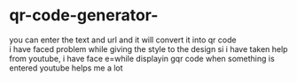 # qr-code-generator-
you can enter the text and url and it will convert it into qr code
<br> i have faced problem while giving the style to the design si i have taken help from
youtube, i have face e=while displayin gqr code when something is entered youtube helps me a lot 
